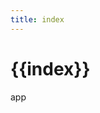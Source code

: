 ```yaml
---
title: index
---
```


# {{index}}


<div id="app">app</div>
<script type="module" src="/src/main.ts"></script>

